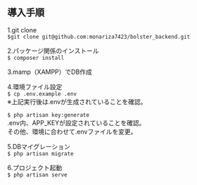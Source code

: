 ## 導入手順
1.git clone  
 `$git clone git@github.com:monariza7423/bolster_backend.git`

2.パッケージ関係のインストール  
 `$ composer install` 

3.mamp（XAMPP）でDB作成

4.環境ファイル設定  
 `$ cp .env.example .env`  
※上記実行後は.envが生成されていることを確認。
  
`$ php artisan key:generate`  
.env内、APP_KEYが設定されていることを確認。  
その他、環境に合わせて.envファイルを変更。

5.DBマイグレーション  
 `$ php artisan migrate`

6.プロジェクト起動  
`$ php artisan serve`
